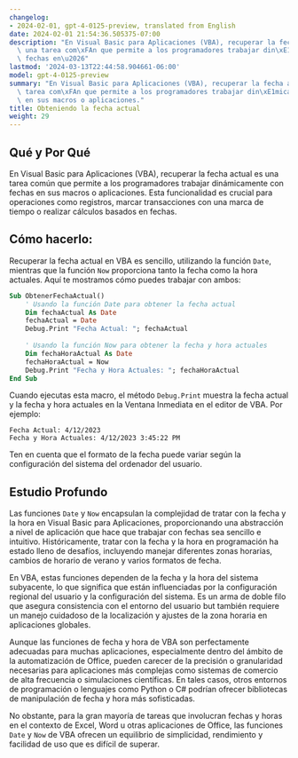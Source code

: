 ```yaml
---
changelog:
- 2024-02-01, gpt-4-0125-preview, translated from English
date: 2024-02-01 21:54:36.505375-07:00
description: "En Visual Basic para Aplicaciones (VBA), recuperar la fecha actual es\
  \ una tarea com\xFAn que permite a los programadores trabajar din\xE1micamente con\
  \ fechas en\u2026"
lastmod: '2024-03-13T22:44:58.904661-06:00'
model: gpt-4-0125-preview
summary: "En Visual Basic para Aplicaciones (VBA), recuperar la fecha actual es una\
  \ tarea com\xFAn que permite a los programadores trabajar din\xE1micamente con fechas\
  \ en sus macros o aplicaciones."
title: Obteniendo la fecha actual
weight: 29
---
```


## Qué y Por Qué

En Visual Basic para Aplicaciones (VBA), recuperar la fecha actual es una tarea común que permite a los programadores trabajar dinámicamente con fechas en sus macros o aplicaciones. Esta funcionalidad es crucial para operaciones como registros, marcar transacciones con una marca de tiempo o realizar cálculos basados en fechas.

## Cómo hacerlo:

Recuperar la fecha actual en VBA es sencillo, utilizando la función `Date`, mientras que la función `Now` proporciona tanto la fecha como la hora actuales. Aquí te mostramos cómo puedes trabajar con ambos:

```vb
Sub ObtenerFechaActual()
    ' Usando la función Date para obtener la fecha actual
    Dim fechaActual As Date
    fechaActual = Date
    Debug.Print "Fecha Actual: "; fechaActual
    
    ' Usando la función Now para obtener la fecha y hora actuales
    Dim fechaHoraActual As Date
    fechaHoraActual = Now
    Debug.Print "Fecha y Hora Actuales: "; fechaHoraActual
End Sub
```

Cuando ejecutas esta macro, el método `Debug.Print` muestra la fecha actual y la fecha y hora actuales en la Ventana Inmediata en el editor de VBA. Por ejemplo:

```
Fecha Actual: 4/12/2023
Fecha y Hora Actuales: 4/12/2023 3:45:22 PM
```

Ten en cuenta que el formato de la fecha puede variar según la configuración del sistema del ordenador del usuario.

## Estudio Profundo

Las funciones `Date` y `Now` encapsulan la complejidad de tratar con la fecha y la hora en Visual Basic para Aplicaciones, proporcionando una abstracción a nivel de aplicación que hace que trabajar con fechas sea sencillo e intuitivo. Históricamente, tratar con la fecha y la hora en programación ha estado lleno de desafíos, incluyendo manejar diferentes zonas horarias, cambios de horario de verano y varios formatos de fecha.

En VBA, estas funciones dependen de la fecha y la hora del sistema subyacente, lo que significa que están influenciadas por la configuración regional del usuario y la configuración del sistema. Es un arma de doble filo que asegura consistencia con el entorno del usuario but también requiere un manejo cuidadoso de la localización y ajustes de la zona horaria en aplicaciones globales.

Aunque las funciones de fecha y hora de VBA son perfectamente adecuadas para muchas aplicaciones, especialmente dentro del ámbito de la automatización de Office, pueden carecer de la precisión o granularidad necesarias para aplicaciones más complejas como sistemas de comercio de alta frecuencia o simulaciones científicas. En tales casos, otros entornos de programación o lenguajes como Python o C# podrían ofrecer bibliotecas de manipulación de fecha y hora más sofisticadas.

No obstante, para la gran mayoría de tareas que involucran fechas y horas en el contexto de Excel, Word u otras aplicaciones de Office, las funciones `Date` y `Now` de VBA ofrecen un equilibrio de simplicidad, rendimiento y facilidad de uso que es difícil de superar.
